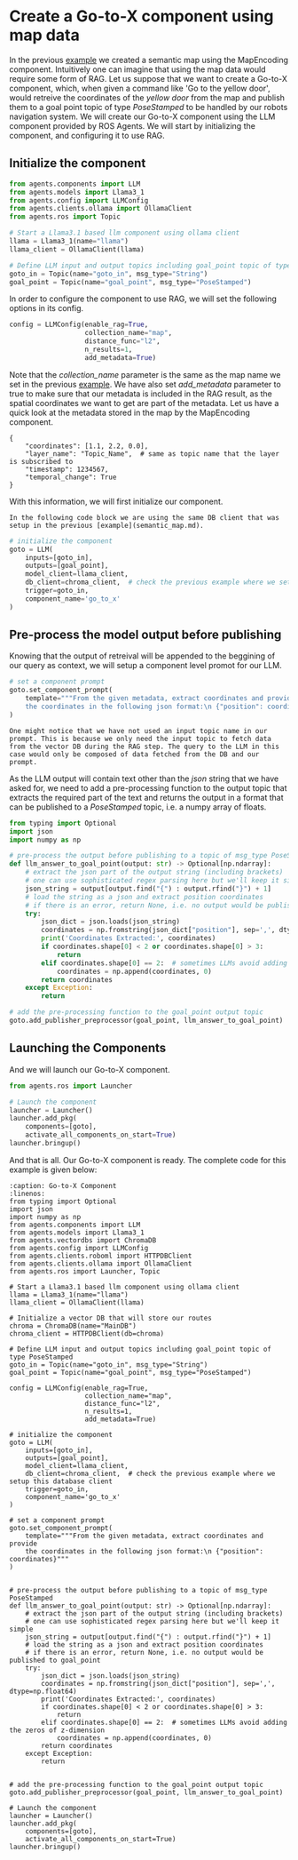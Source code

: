 # Create a Go-to-X component using map data

In the previous [example](semantic_map.md) we created a semantic map using the MapEncoding component. Intuitively one can imagine that using the map data would require some form of RAG. Let us suppose that we want to create a Go-to-X component, which, when given a command like 'Go to the yellow door', would retreive the coordinates of the _yellow door_ from the map and publish them to a goal point topic of type _PoseStamped_ to be handled by our robots navigation system. We will create our Go-to-X component using the LLM component provided by ROS Agents. We will start by initializing the component, and configuring it to use RAG.

## Initialize the component

```python
from agents.components import LLM
from agents.models import Llama3_1
from agents.config import LLMConfig
from agents.clients.ollama import OllamaClient
from agents.ros import Topic

# Start a Llama3.1 based llm component using ollama client
llama = Llama3_1(name="llama")
llama_client = OllamaClient(llama)

# Define LLM input and output topics including goal_point topic of type PoseStamped
goto_in = Topic(name="goto_in", msg_type="String")
goal_point = Topic(name="goal_point", msg_type="PoseStamped")
```

In order to configure the component to use RAG, we will set the following options in its config.

```python
config = LLMConfig(enable_rag=True,
                   collection_name="map",
                   distance_func="l2",
                   n_results=1,
                   add_metadata=True)
```

Note that the _collection_name_ parameter is the same as the map name we set in the previous [example](semantic_map.md). We have also set _add_metadata_ parameter to true to make sure that our metadata is included in the RAG result, as the spatial coordinates we want to get are part of the metadata. Let us have a quick look at the metadata stored in the map by the MapEncoding component.

```
{
    "coordinates": [1.1, 2.2, 0.0],
    "layer_name": "Topic_Name",  # same as topic name that the layer is subscribed to
    "timestamp": 1234567,
    "temporal_change": True
}
```

With this information, we will first initialize our component.
```{caution}
In the following code block we are using the same DB client that was setup in the previous [example](semantic_map.md).
```

```python
# initialize the component
goto = LLM(
    inputs=[goto_in],
    outputs=[goal_point],
    model_client=llama_client,
    db_client=chroma_client,  # check the previous example where we setup this database client
    trigger=goto_in,
    component_name='go_to_x'
)
```

## Pre-process the model output before publishing

Knowing that the output of retreival will be appended to the beggining of our query as context, we will setup a component level promot for our LLM.

```python
# set a component prompt
goto.set_component_prompt(
    template="""From the given metadata, extract coordinates and provide
    the coordinates in the following json format:\n {"position": coordinates}"""
)
```

```{note}
One might notice that we have not used an input topic name in our prompt. This is because we only need the input topic to fetch data from the vector DB during the RAG step. The query to the LLM in this case would only be composed of data fetched from the DB and our prompt.
```

As the LLM output will contain text other than the _json_ string that we have asked for, we need to add a pre-processing function to the output topic that extracts the required part of the text and returns the output in a format that can be published to a _PoseStamped_ topic, i.e. a numpy array of floats.

```python
from typing import Optional
import json
import numpy as np

# pre-process the output before publishing to a topic of msg_type PoseStamped
def llm_answer_to_goal_point(output: str) -> Optional[np.ndarray]:
    # extract the json part of the output string (including brackets)
    # one can use sophisticated regex parsing here but we'll keep it simple
    json_string = output[output.find("{") : output.rfind("}") + 1]
    # load the string as a json and extract position coordinates
    # if there is an error, return None, i.e. no output would be published to goal_point
    try:
        json_dict = json.loads(json_string)
        coordinates = np.fromstring(json_dict["position"], sep=',', dtype=np.float64)
        print('Coordinates Extracted:', coordinates)
        if coordinates.shape[0] < 2 or coordinates.shape[0] > 3:
            return
        elif coordinates.shape[0] == 2:  # sometimes LLMs avoid adding the zeros of z-dimension
            coordinates = np.append(coordinates, 0)
        return coordinates
    except Exception:
        return

# add the pre-processing function to the goal_point output topic
goto.add_publisher_preprocessor(goal_point, llm_answer_to_goal_point)
```

## Launching the Components

And we will launch our Go-to-X component.

```python
from agents.ros import Launcher

# Launch the component
launcher = Launcher()
launcher.add_pkg(
    components=[goto],
    activate_all_components_on_start=True)
launcher.bringup()
```

And that is all. Our Go-to-X component is ready. The complete code for this example is given below:

```{code-block} python
:caption: Go-to-X Component
:linenos:
from typing import Optional
import json
import numpy as np
from agents.components import LLM
from agents.models import Llama3_1
from agents.vectordbs import ChromaDB
from agents.config import LLMConfig
from agents.clients.roboml import HTTPDBClient
from agents.clients.ollama import OllamaClient
from agents.ros import Launcher, Topic

# Start a Llama3.1 based llm component using ollama client
llama = Llama3_1(name="llama")
llama_client = OllamaClient(llama)

# Initialize a vector DB that will store our routes
chroma = ChromaDB(name="MainDB")
chroma_client = HTTPDBClient(db=chroma)

# Define LLM input and output topics including goal_point topic of type PoseStamped
goto_in = Topic(name="goto_in", msg_type="String")
goal_point = Topic(name="goal_point", msg_type="PoseStamped")

config = LLMConfig(enable_rag=True,
                   collection_name="map",
                   distance_func="l2",
                   n_results=1,
                   add_metadata=True)

# initialize the component
goto = LLM(
    inputs=[goto_in],
    outputs=[goal_point],
    model_client=llama_client,
    db_client=chroma_client,  # check the previous example where we setup this database client
    trigger=goto_in,
    component_name='go_to_x'
)

# set a component prompt
goto.set_component_prompt(
    template="""From the given metadata, extract coordinates and provide
    the coordinates in the following json format:\n {"position": coordinates}"""
)


# pre-process the output before publishing to a topic of msg_type PoseStamped
def llm_answer_to_goal_point(output: str) -> Optional[np.ndarray]:
    # extract the json part of the output string (including brackets)
    # one can use sophisticated regex parsing here but we'll keep it simple
    json_string = output[output.find("{") : output.rfind("}") + 1]
    # load the string as a json and extract position coordinates
    # if there is an error, return None, i.e. no output would be published to goal_point
    try:
        json_dict = json.loads(json_string)
        coordinates = np.fromstring(json_dict["position"], sep=',', dtype=np.float64)
        print('Coordinates Extracted:', coordinates)
        if coordinates.shape[0] < 2 or coordinates.shape[0] > 3:
            return
        elif coordinates.shape[0] == 2:  # sometimes LLMs avoid adding the zeros of z-dimension
            coordinates = np.append(coordinates, 0)
        return coordinates
    except Exception:
        return


# add the pre-processing function to the goal_point output topic
goto.add_publisher_preprocessor(goal_point, llm_answer_to_goal_point)

# Launch the component
launcher = Launcher()
launcher.add_pkg(
    components=[goto],
    activate_all_components_on_start=True)
launcher.bringup()
```
